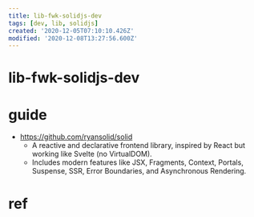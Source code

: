 ```yaml
---
title: lib-fwk-solidjs-dev
tags: [dev, lib, solidjs]
created: '2020-12-05T07:10:10.426Z'
modified: '2020-12-08T13:27:56.600Z'
---
```


# lib-fwk-solidjs-dev

# guide

- https://github.com/ryansolid/solid
  - A reactive and declarative frontend library, inspired by React but working like Svelte (no VirtualDOM). 
  - Includes modern features like JSX, Fragments, Context, Portals, Suspense, SSR, Error Boundaries, and Asynchronous Rendering.

# ref
